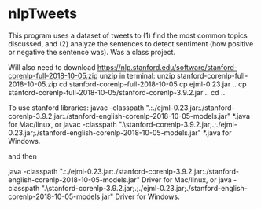 # nlpTweets
This program uses a dataset of tweets to (1) find the most common topics discussed, and (2) analyze the sentences to detect sentiment (how positive or negative the sentence was). Was a class project.

Will also need to download 
https://nlp.stanford.edu/software/stanford-corenlp-full-2018-10-05.zip
unzip in terminal: 
unzip stanford-corenlp-full-2018-10-05.zip
cd stanford-corenlp-full-2018-10-05
cp ejml-0.23.jar ..
cp stanford-corenlp-full-2018-10-05/stanford-corenlp-3.9.2.jar ..
cd ..

To use stanford libraries:
javac -classpath ".:./ejml-0.23.jar:./stanford-corenlp-3.9.2.jar:./stanford-english-corenlp-2018-10-05-models.jar" *.java 
for Mac/linux, or
javac -classpath ".\stanford-corenlp-3.9.2.jar;.;./ejml-0.23.jar;./stanford-english-corenlp-2018-10-05-models.jar" *.java 
for Windows.

and then

java -classpath ".:./ejml-0.23.jar:./stanford-corenlp-3.9.2.jar:./stanford-english-corenlp-2018-10-05-models.jar" Driver 
for Mac/linux, or
java -classpath ".\stanford-corenlp-3.9.2.jar;.;./ejml-0.23.jar;./stanford-english-corenlp-2018-10-05-models.jar" Driver 
for Windows.
